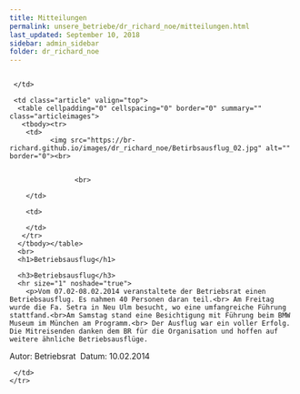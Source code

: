 ```yaml
---
title: Mitteilungen
permalink: unsere_betriebe/dr_richard_noe/mitteilungen.html
last_updated: September 10, 2018
sidebar: admin_sidebar
folder: dr_richard_noe
---
```


<tbody><tr width="450">
     <td valign="top" class="articleleftcolumn">
      <img src="https://br-richard.github.io/images/dr_richard_noe/Betirbsausflug_01.jpg" alt="" border="0"><br>
      

      
     </td>
     
     <td class="article" valign="top">
      <table cellpadding="0" cellspacing="0" border="0" summary="" class="articleimages">
       <tbody><tr>
        <td>
		      <img src="https://br-richard.github.io/images/dr_richard_noe/Betirbsausflug_02.jpg" alt="" border="0"><br>
		      
		      
					<br>
					
        </td>
        
        <td>
		      
        </td>
       </tr>
      </tbody></table>
      <br>
      <h1>Betriebsausflug</h1>
      
      <h3>Betriebsausflug</h3>
      <hr size="1" noshade="true">
   		<p>Vom 07.02-08.02.2014 veranstaltete der Betriebsrat einen Betriebsausflug. Es nahmen 40 Personen daran teil.<br> Am Freitag wurde die Fa. Setra in Neu Ulm besucht, wo eine umfangreiche Führung stattfand.<br>Am Samstag stand eine Besichtigung mit Führung beim BMW Museum im München am Programm.<br> Der Ausflug war ein voller Erfolg. Die Mitreisenden danken dem BR für die Organisation und hoffen auf weitere ähnliche Betriebsausflüge.
</p>
			<div class="articlefooter">Autor: <span class="articlefooternamedate">Betriebsrat</span>&nbsp; Datum: <span class="articlefooternamedate">10.02.2014</span></div>

     </td>
    </tr>
   </tbody>
